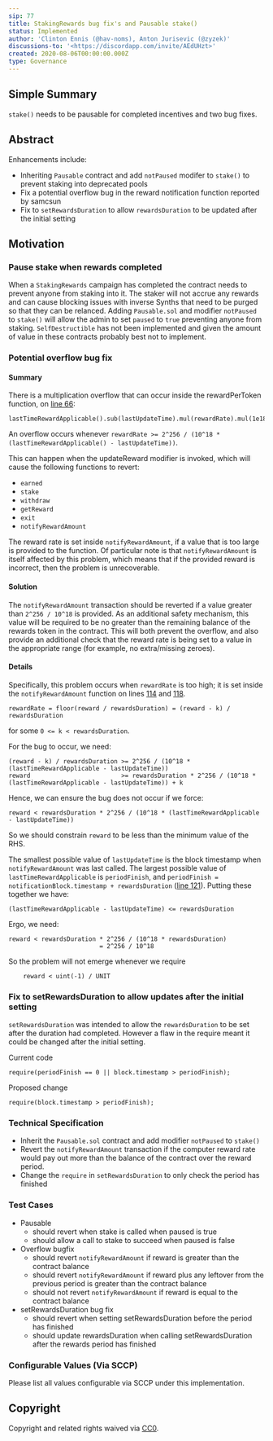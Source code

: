 ```yaml
---
sip: 77
title: StakingRewards bug fix's and Pausable stake()
status: Implemented
author: 'Clinton Ennis (@hav-noms), Anton Jurisevic (@zyzek)'
discussions-to: '<https://discordapp.com/invite/AEdUHzt>'
created: 2020-08-06T00:00:00.000Z
type: Governance
---
```


<!--You can leave these HTML comments in your merged SIP and delete the visible duplicate text guides, they will not appear and may be helpful to refer to if you edit it again. This is the suggested template for new SIPs. Note that an SIP number will be assigned by an editor. When opening a pull request to submit your SIP, please use an abbreviated title in the filename, `sip-draft_title_abbrev.md`. The title should be 44 characters or less.-->

## Simple Summary

<!--"If you can't explain it simply, you don't understand it well enough." Simply describe the outcome the proposed changes intends to achieve. This should be non-technical and accessible to a casual community member.-->

`stake()` needs to be pausable for completed incentives and two bug fixes. 

## Abstract

<!--A short (~200 word) description of the proposed change, the abstract should clearly describe the proposed change. This is what *will* be done if the SIP is implemented, not *why* it should be done or *how* it will be done. If the SIP proposes deploying a new contract, write, "we propose to deploy a new contract that will do x".-->

Enhancements include:

- Inheriting `Pausable` contract and add `notPaused` modifer to `stake()` to prevent staking into deprecated pools
- Fix a potential overflow bug in the reward notification function reported by samcsun
- Fix to `setRewardsDuration` to allow `rewardsDuration` to be updated after the initial setting

## Motivation

<!--This is the problem statement. This is the *why* of the SIP. It should clearly explain *why* the current state of the protocol is inadequate.  It is critical that you explain *why* the change is needed, if the SIP proposes changing how something is calculated, you must address *why* the current calculation is inaccurate or wrong. This is not the place to describe how the SIP will address the issue!-->

### Pause stake when rewards completed

When a `StakingRewards` campaign has completed the contract needs to prevent anyone from staking into it. The staker will not accrue any rewards and can cause blocking issues with inverse Synths that need to be purged so that they can be relanced.
Adding `Pausable.sol` and modifier `notPaused` to `stake()` will allow the admin to set `paused` to `true` preventing anyone from staking. `SelfDestructible` has not been implemented and given the amount of value in these contracts probably best not to implement.

### Potential overflow bug fix

#### Summary

There is a multiplication overflow that can occur inside the rewardPerToken function, on [line 66](https://github.com/Synthetixio/synthetix/blob/c4dd4413cbbd3c0b40dfee2f9119af2dcb6a82e5/contracts/StakingRewards.sol#L66):

```
lastTimeRewardApplicable().sub(lastUpdateTime).mul(rewardRate).mul(1e18).div(_totalSupply)
```

An overflow occurs whenever `rewardRate >= 2^256 / (10^18 * (lastTimeRewardApplicable() - lastUpdateTime))`.

This can happen when the updateReward modifier is invoked, which will cause the following functions to revert:

- `earned`
- `stake`
- `withdraw`
- `getReward`
- `exit`
- `notifyRewardAmount`

The reward rate is set inside `notifyRewardAmount`, if a value that is too large is provided to the function.
Of particular note is that `notifyRewardAmount` is itself affected by this problem, which means that if the provided
reward is incorrect, then the problem is unrecoverable.

#### Solution

The `notifyRewardAmount` transaction should be reverted if a value greater than `2^256 / 10^18` is provided.
As an additional safety mechanism, this value will be required to be no greater than the remaining
balance of the rewards token in the contract. This will both prevent the overflow, and also provide an additional check
that the reward rate is being set to a value in the appropriate range (for example, no extra/missing zeroes).

#### Details

Specifically, this problem occurs when `rewardRate` is too high; it is set inside the `notifyRewardAmount` function on
lines [114](https://github.com/Synthetixio/synthetix/blob/c4dd4413cbbd3c0b40dfee2f9119af2dcb6a82e5/contracts/StakingRewards.sol#L114) and [118](https://github.com/Synthetixio/synthetix/blob/c4dd4413cbbd3c0b40dfee2f9119af2dcb6a82e5/contracts/StakingRewards.sol#L118).

```
rewardRate = floor(reward / rewardsDuration) = (reward - k) / rewardsDuration
```

for some `0 <= k < rewardsDuration`.

For the bug to occur, we need:

```
(reward - k) / rewardsDuration >= 2^256 / (10^18 * (lastTimeRewardApplicable - lastUpdateTime))
reward                         >= rewardsDuration * 2^256 / (10^18 * (lastTimeRewardApplicable - lastUpdateTime)) + k
```

Hence, we can ensure the bug does not occur if we force:

```
reward < rewardsDuration * 2^256 / (10^18 * (lastTimeRewardApplicable - lastUpdateTime))
```

So we should constrain `reward` to be less than the minimum value of the RHS.

The smallest possible value of `lastUpdateTime` is the block timestamp when `notifyRewardAmount` was last called.
The largest possible value of `lastTimeRewardApplicable` is `periodFinish`,
and `periodFinish = notificationBlock.timestamp + rewardsDuration` ([line 121](https://github.com/Synthetixio/synthetix/blob/c4dd4413cbbd3c0b40dfee2f9119af2dcb6a82e5/contracts/StakingRewards.sol#L121)).
Putting these together we have:

```
(lastTimeRewardApplicable - lastUpdateTime) <= rewardsDuration
```

Ergo, we need:

```
reward < rewardsDuration * 2^256 / (10^18 * rewardsDuration)
	                     = 2^256 / 10^18
```

So the problem will not emerge whenever we require

```
    reward < uint(-1) / UNIT
```

### Fix to setRewardsDuration to allow updates after the initial setting

`setRewardsDuration` was intended to allow the `rewardsDuration` to be set after the duration had completed. However a flaw in the require meant it could be changed after the initial setting.

Current code

```
require(periodFinish == 0 || block.timestamp > periodFinish);
```

Proposed change

```
require(block.timestamp > periodFinish);
```

### Technical Specification

<!--The technical specification should outline the public API of the changes proposed. That is, changes to any of the interfaces Synthetix currently exposes or the creations of new ones.-->

- Inherit the `Pausable.sol` contract and add modifier `notPaused` to `stake()`
- Revert the `notifyRewardAmount` transaction if the computer reward rate would pay out more than the balance of the contract over the reward period.
- Change the `require` in `setRewardsDuration` to only check the period has finished

### Test Cases

<!--Test cases for an implementation are mandatory for SIPs but can be included with the implementation..-->

- Pausable
  - should revert when stake is called when paused is true
  - should allow a call to stake to succeed when paused is false
- Overflow bugfix
  - should revert `notifyRewardAmount` if reward is greater than the contract balance
  - should revert `notifyRewardAmount` if reward plus any leftover from the previous period is greater than the contract balance
  - should not revert `notifyRewardAmount` if reward is equal to the contract balance
- setRewardsDuration bug fix
  - should revert when setting setRewardsDuration before the period has finished
  - should update rewardsDuration when calling setRewardsDuration after the rewards period has finished

### Configurable Values (Via SCCP)

<!--Please list all values configurable via SCCP under this implementation.-->

Please list all values configurable via SCCP under this implementation.

## Copyright

Copyright and related rights waived via [CC0](https://creativecommons.org/publicdomain/zero/1.0/).

